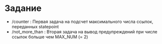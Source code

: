 # Задание
<ul>
<li>/counter : Первая задача на подсчет максимального числа ссылок, переданных statepoint</li>
<li>/not_more_than : Вторая задача на вывод предупреждений при числе ссылок больше чем MAX_NUM (= 2)</li>
</ul>
